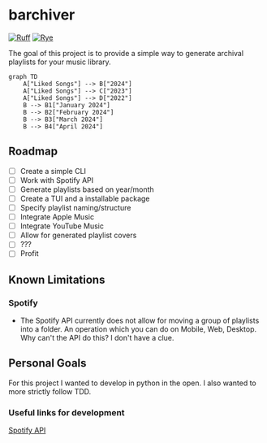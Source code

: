 # barchiver
[![Ruff](https://img.shields.io/endpoint?url=https://raw.githubusercontent.com/astral-sh/ruff/main/assets/badge/v2.json)](https://github.com/astral-sh/ruff)
[![Rye](https://img.shields.io/endpoint?url=https://raw.githubusercontent.com/mitsuhiko/rye/main/artwork/badge.json)](https://rye-up.com)


The goal of this project is to provide a simple way to generate archival playlists for your music library.

```mermaid
graph TD
    A["Liked Songs"] --> B["2024"]
    A["Liked Songs"] --> C["2023"]
    A["Liked Songs"] --> D["2022"]
    B --> B1["January 2024"]
    B --> B2["February 2024"]
    B --> B3["March 2024"]
    B --> B4["April 2024"]
```

## Roadmap

- [ ] Create a simple CLI
- [ ] Work with Spotify API
- [ ] Generate playlists based on year/month
- [ ] Create a TUI and a installable package
- [ ] Specify playlist naming/structure
- [ ] Integrate Apple Music
- [ ] Integrate YouTube Music
- [ ] Allow for generated playlist covers
- [ ] ???
- [ ] Profit

## Known Limitations
### Spotify
- The Spotify API currently does not allow for moving a group of playlists into a folder. An operation which you can do on Mobile, Web, Desktop. Why can't the API do this? I don't have a clue.

## Personal Goals

For this project I wanted to develop in python in the open. I also wanted to more strictly follow TDD.

### Useful links for development
[Spotify API](https://developer.spotify.com/documentation/web-api/)